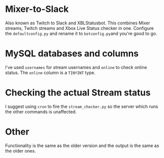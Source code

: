 # Mixer-to-Slack

Also known as Twitch to Slack and XBLStatusbot. This combines Mixer streams, Twitch streams and Xbox Live Status checker in one.
Configure the `defaultconfig.py` and rename it to `botconfig.py`and you're good to go.

# MySQL databases and columns

I've used `usernames` for stream usernames and `online` to check online status. The `online` column is a `TINYINT` type.

# Checking the actual Stream status

I suggest using `cron` to fire the `stream_checker.py` so the server which runs the other commands is unaffected.

# Other

Functionality is the same as the older version and the output is the same as the older ones.
